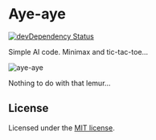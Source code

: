 # Aye-aye

[![devDependency Status](https://david-dm.org/jordao76/aye-aye/dev-status.svg)](https://david-dm.org/jordao76/aye-aye#info=devDependencies)

Simple AI code. Minimax and tic-tac-toe...

![aye-aye](http://upload.wikimedia.org/wikipedia/commons/6/6e/Aye-aye.png)

Nothing to do with that lemur...

## License

Licensed under the [MIT license](https://github.com/jordao76/aye-aye/blob/master/LICENSE.txt).
